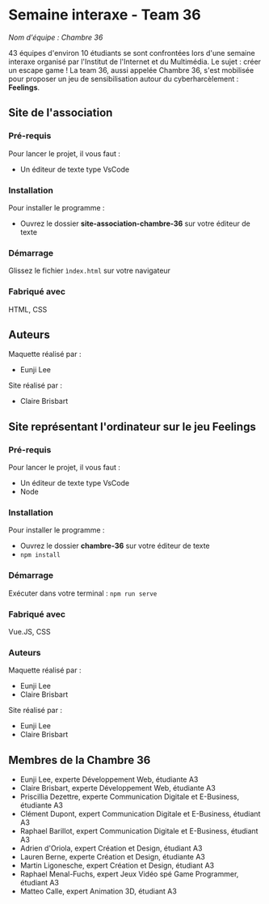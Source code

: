 # Semaine interaxe - Team 36
_Nom d'équipe : Chambre 36_

43 équipes d'environ 10 étudiants se sont confrontées lors d'une semaine interaxe organisé par l'Institut de l'Internet et du Multimédia.
Le sujet : créer un escape game !
La team 36, aussi appelée Chambre 36, s'est mobilisée pour proposer un jeu de sensibilisation autour du cyberharcèlement : **Feelings**.

## Site de l'association
### Pré-requis

Pour lancer le projet, il vous faut :

- Un éditeur de texte type VsCode

### Installation

Pour installer le programme :

* Ouvrez le dossier **site-association-chambre-36** sur votre éditeur de texte

### Démarrage

Glissez le fichier ``ìndex.html`` sur votre navigateur

### Fabriqué avec

HTML, CSS

## Auteurs
Maquette réalisé par :
* Eunji Lee

Site réalisé par :
* Claire Brisbart

## Site représentant l'ordinateur sur le jeu Feelings
### Pré-requis

Pour lancer le projet, il vous faut :

- Un éditeur de texte type VsCode
- Node

### Installation

Pour installer le programme :

* Ouvrez le dossier **chambre-36** sur votre éditeur de texte
* ``npm install``

### Démarrage

Exécuter dans votre terminal : ``npm run serve``

### Fabriqué avec

Vue.JS, CSS

### Auteurs
Maquette réalisé par :
* Eunji Lee
* Claire Brisbart

Site réalisé par :
* Eunji Lee
* Claire Brisbart

## Membres de la Chambre 36

* Eunji Lee, experte Développement Web, étudiante A3
* Claire Brisbart, experte Développement Web, étudiante A3
* Priscillia Dezettre, experte Communication Digitale et E-Business, étudiante A3
* Clément Dupont, expert Communication Digitale et E-Business, étudiant A3
* Raphael Barillot, expert Communication Digitale et E-Business, étudiant A3
* Adrien d'Oriola, expert Création et Design, étudiant A3
* Lauren Berne, experte Création et Design, étudiante A3
* Martin Ligonesche, expert Création et Design, étudiant A3
* Raphael Menal-Fuchs, expert Jeux Vidéo spé Game Programmer, étudiant A3
* Matteo Calle, expert Animation 3D, étudiant A3